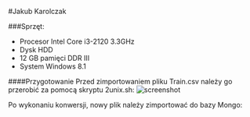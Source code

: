 #Jakub Karolczak

###Sprzęt:
* Procesor Intel Core i3-2120 3.3GHz
* Dysk HDD
* 12 GB pamięci DDR III
* System Windows 8.1


####Przygotowanie
Przed zimportowaniem pliku Train.csv należy go przerobić za pomocą skryptu 2unix.sh:
![screenshot](http://i.imgur.com/kBUl4oI.png)

Po wykonaniu konwersji, nowy plik należy zimportować do bazy Mongo:
